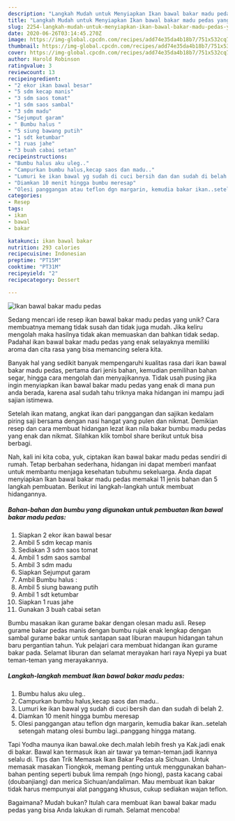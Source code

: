 ```yaml
---
description: "Langkah Mudah untuk Menyiapkan Ikan bawal bakar madu pedas yang Enak"
title: "Langkah Mudah untuk Menyiapkan Ikan bawal bakar madu pedas yang Enak"
slug: 2254-langkah-mudah-untuk-menyiapkan-ikan-bawal-bakar-madu-pedas-yang-enak
date: 2020-06-26T03:14:45.270Z
image: https://img-global.cpcdn.com/recipes/add74e35da4b18b7/751x532cq70/ikan-bawal-bakar-madu-pedas-foto-resep-utama.jpg
thumbnail: https://img-global.cpcdn.com/recipes/add74e35da4b18b7/751x532cq70/ikan-bawal-bakar-madu-pedas-foto-resep-utama.jpg
cover: https://img-global.cpcdn.com/recipes/add74e35da4b18b7/751x532cq70/ikan-bawal-bakar-madu-pedas-foto-resep-utama.jpg
author: Harold Robinson
ratingvalue: 3
reviewcount: 13
recipeingredient:
- "2 ekor ikan bawal besar"
- "5 sdm kecap manis"
- "3 sdm saos tomat"
- "1 sdm saos sambal"
- "3 sdm madu"
- "Sejumput garam"
- " Bumbu halus "
- "5 siung bawang putih"
- "1 sdt ketumbar"
- "1 ruas jahe"
- "3 buah cabai setan"
recipeinstructions:
- "Bumbu halus aku uleg.."
- "Campurkan bumbu halus,kecap saos dan madu.."
- "Lumuri ke ikan bawal yg sudah di cuci bersih dan dan sudah di belah 2."
- "Diamkan 10 menit hingga bumbu meresap"
- "Olesi panggangan atau teflon dgn margarin, kemudia bakar ikan..setelah setengah matang olesi bumbu lagi..panggang hingga matang."
categories:
- Resep
tags:
- ikan
- bawal
- bakar

katakunci: ikan bawal bakar 
nutrition: 293 calories
recipecuisine: Indonesian
preptime: "PT15M"
cooktime: "PT31M"
recipeyield: "2"
recipecategory: Dessert

---
```



![Ikan bawal bakar madu pedas](https://img-global.cpcdn.com/recipes/add74e35da4b18b7/751x532cq70/ikan-bawal-bakar-madu-pedas-foto-resep-utama.jpg)

Sedang mencari ide resep ikan bawal bakar madu pedas yang unik? Cara membuatnya memang tidak susah dan tidak juga mudah. Jika keliru mengolah maka hasilnya tidak akan memuaskan dan bahkan tidak sedap. Padahal ikan bawal bakar madu pedas yang enak selayaknya memiliki aroma dan cita rasa yang bisa memancing selera kita.

Banyak hal yang sedikit banyak mempengaruhi kualitas rasa dari ikan bawal bakar madu pedas, pertama dari jenis bahan, kemudian pemilihan bahan segar, hingga cara mengolah dan menyajikannya. Tidak usah pusing jika ingin menyiapkan ikan bawal bakar madu pedas yang enak di mana pun anda berada, karena asal sudah tahu triknya maka hidangan ini mampu jadi sajian istimewa.

Setelah ikan matang, angkat ikan dari panggangan dan sajikan kedalam piring saji bersama dengan nasi hangat yang pulen dan nikmat. Demikian resep dan cara membuat hidangan lezat ikan nila bakar bumbu madu pedas yang enak dan nikmat. Silahkan klik tombol share berikut untuk bisa berbagi.


Nah, kali ini kita coba, yuk, ciptakan ikan bawal bakar madu pedas sendiri di rumah. Tetap berbahan sederhana, hidangan ini dapat memberi manfaat untuk membantu menjaga kesehatan tubuhmu sekeluarga. Anda dapat menyiapkan Ikan bawal bakar madu pedas memakai 11 jenis bahan dan 5 langkah pembuatan. Berikut ini langkah-langkah untuk membuat hidangannya.

<!--inarticleads1-->

##### Bahan-bahan dan bumbu yang digunakan untuk pembuatan Ikan bawal bakar madu pedas:

1. Siapkan 2 ekor ikan bawal besar
1. Ambil 5 sdm kecap manis
1. Sediakan 3 sdm saos tomat
1. Ambil 1 sdm saos sambal
1. Ambil 3 sdm madu
1. Siapkan Sejumput garam
1. Ambil  Bumbu halus :
1. Ambil 5 siung bawang putih
1. Ambil 1 sdt ketumbar
1. Siapkan 1 ruas jahe
1. Gunakan 3 buah cabai setan


Bumbu masakan ikan gurame bakar dengan olesan madu asli. Resep gurame bakar pedas manis dengan bumbu rujak enak lengkap dengan sambal gurame bakar untuk santapan saat liburan maupun hidangan tahun baru pergantian tahun. Yuk pelajari cara membuat hidangan ikan gurame bakar pada. Selamat liburan dan selamat merayakan hari raya Nyepi ya buat teman-teman yang merayakannya. 

<!--inarticleads2-->

##### Langkah-langkah membuat Ikan bawal bakar madu pedas:

1. Bumbu halus aku uleg..
1. Campurkan bumbu halus,kecap saos dan madu..
1. Lumuri ke ikan bawal yg sudah di cuci bersih dan dan sudah di belah 2.
1. Diamkan 10 menit hingga bumbu meresap
1. Olesi panggangan atau teflon dgn margarin, kemudia bakar ikan..setelah setengah matang olesi bumbu lagi..panggang hingga matang.


Tapi Yodha maunya ikan bawal.oke dech.malah lebih fresh ya Kak.jadi enak di bakar. Bawal kan termasuk ikan air tawar ya teman-teman.jadi ikannya selalu di. Tips dan Trik Memasak Ikan Bakar Pedas ala Sichuan. Untuk memasak masakan Tiongkok, memang penting untuk menggunakan bahan-bahan penting seperti bubuk lima rempah (ngo hiong), pasta kacang cabai (doubanjiang) dan merica Sichuan/andaliman. Mau membuat ikan bakar tidak harus mempunyai alat panggang khusus, cukup sediakan wajan teflon. 

Bagaimana? Mudah bukan? Itulah cara membuat ikan bawal bakar madu pedas yang bisa Anda lakukan di rumah. Selamat mencoba!
